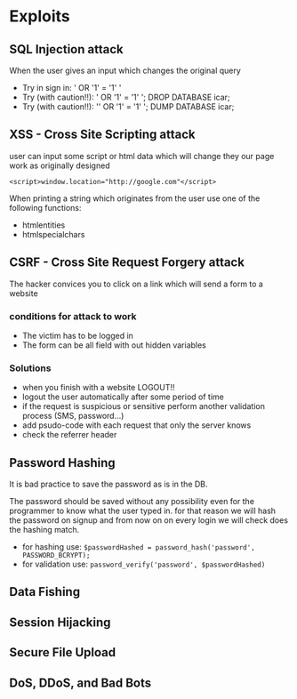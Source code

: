 # Exploits

## SQL Injection attack

When the user gives an input which changes the original query

- Try in sign in: ' OR '1' = '1' '
- Try (with caution!!): ' OR '1' = '1' '; DROP DATABASE icar;
- Try (with caution!!): '' OR '1' = '1' '; DUMP DATABASE icar;


## XSS - Cross Site Scripting attack
 user can input some script or html data which will change they our page work as originally designed

`<script>window.location="http://google.com"</script>`

When printing a string which originates from the user use one of the following functions:

- htmlentities
- htmlspecialchars


## CSRF - Cross Site Request Forgery attack

The hacker convices you to click on a link which will send a form to a website

### conditions for attack to work

- The victim has to be logged in
- The form can be all field with out hidden variables

### Solutions

- when you finish with a website LOGOUT!!
- logout the user automatically after some period of time
- if the request is suspicious or sensitive perform another validation process (SMS, password...)
- add psudo-code with each request that only the server knows
- check the referrer header

## Password Hashing 

It is bad practice to save the password as is in the DB.

The password should be saved without any possibility even for the programmer to know what the user typed in. for that reason we will hash the password on signup and from now on on every login we will check does the hashing match.

- for hashing use: `$passwordHashed = password_hash('password', PASSWORD_BCRYPT);`
- for validation use: `password_verify('password', $passwordHashed)`

## Data Fishing

## Session Hijacking

## Secure File Upload

## DoS, DDoS, and Bad Bots